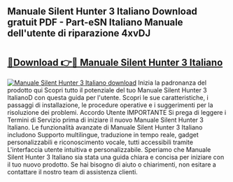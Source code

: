 ## Manuale Silent Hunter 3 Italiano Download gratuit PDF - Part-eSN Italiano Manuale dell'utente di riparazione 4xvDJ

# <h2><a href="http://dff3xn.blite.top/?on=Manuale+Silent+Hunter+3+Italiano">🔗Download 👉🔴 Manuale Silent Hunter 3 Italiano</a></h2>

[![Manuale Silent Hunter 3 Italiano download](https://i.imgur.com/lujVjoI.png)](http://dff3xn.blite.top/?on=Manuale+Silent+Hunter+3+Italiano)
Inizia la padronanza del prodotto qui Scopri tutto il potenziale del tuo Manuale Silent Hunter 3 ItalianoD con questa guida per l'utente. Scopri le sue caratteristiche, i passaggi di installazione, le procedure operative e i suggerimenti per la risoluzione dei problemi. Accordo Utente IMPORTANTE Si prega di leggere i Termini di Servizio prima di iniziare il nuovo Manuale Silent Hunter 3 Italiano. Le funzionalità avanzate di Manuale Silent Hunter 3 Italiano includono Supporto multilingue, traduzione in tempo reale, gadget personalizzabili e riconoscimento vocale, tutti accessibili tramite L'interfaccia utente intuitiva e personalizzabile. Speriamo che Manuale Silent Hunter 3 Italiano sia stata una guida chiara e concisa per iniziare con il tuo nuovo prodotto. Se hai bisogno di aiuto o chiarimenti, non esitare a contattare il nostro team di assistenza clienti.

